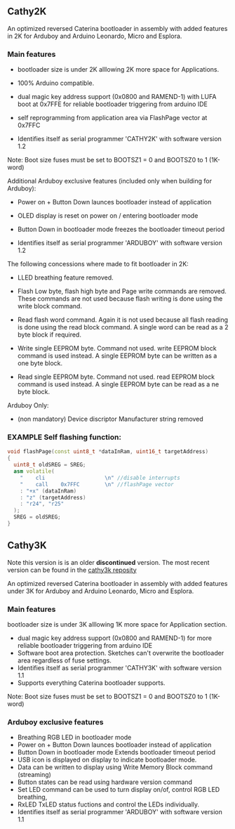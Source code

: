 ## Cathy2K

An optimized reversed Caterina bootloader in assembly  with added features
in 2K for Arduboy and Arduino Leonardo, Micro and Esplora.

### Main features

  * bootloader size is under 2K alllowing 2K more space for Applications.

  * 100% Arduino compatible.

  * dual magic key address support (0x0800 and RAMEND-1) with LUFA boot
      at 0x7FFE for reliable bootloader triggering from arduino IDE

  * self reprogramming from application area via FlashPage vector at 0x7FFC

  * Identifies itself as serial programmer 'CATHY2K' with software version 1.2

  Note:  Boot size fuses must be set to BOOTSZ1 = 0 and BOOTSZ0 to 1 (1K-word)

  Additional Arduboy exclusive features (included only when building for Arduboy):

  * Power on + Button Down launces bootloader instead of application

  * OLED display is reset on power on / entering bootloader mode

  * Button Down in bootloader mode freezes the bootloader timeout period

  * Identifies itself as serial programmer 'ARDUBOY' with software version 1.2

  The following concessions where made to fit bootloader in 2K:

  * LLED breathing feature removed.

  * Flash Low byte, flash high byte and Page write commands are removed. These
    commands are not used because flash writing is done using the write block
    command.

  * Read flash word command. Again it is not used because all flash reading is
    done using the read block command. A single word can be read as a 2 byte
    block if required.

  * Write single EEPROM byte. Command not used. write EEPROM block command is
    used instead. A single EEPROM byte can be written as a one byte block.

  * Read single EEPROM byte. Command not used. read EEPROM block command is
    used instead. A single EEPROM byte can be read as a ne byte block.

  Arduboy Only:

  - (non mandatory) Device discriptor Manufacturer string removed

### EXAMPLE Self flashing function:

```C++
void flashPage(const uint8_t *dataInRam, uint16_t targetAddress)
{
  uint8_t oldSREG = SREG;
  asm volatile(
    "    cli                   \n" //disable interrupts
    "    call    0x7FFC        \n" //flashPage vector
    : "+x" (dataInRam)
    : "z" (targetAddress)
    : "r24", "r25"
  );
  SREG = oldSREG;
}
```
  
## Cathy3K 

Note this version is is an older **discontinued** version. The most recent version can be found in the [cathy3k reposity](https://github.com/MrBlinky/cathy3k)

An optimized reversed Caterina bootloader in assembly  with added features
under 3K for Arduboy and Arduino Leonardo, Micro and Esplora.

### Main features

  bootloader size is under 3K alllowing 1K more space for Application section.
* dual magic key address support (0x0800 and RAMEND-1) for more reliable
  bootloader triggering from arduino IDE
* Software boot area protection. Sketches can't overwrite the bootloader area
  regardless of fuse settings.
* Identifies itself as serial programmer 'CATHY3K' with software version 1.1
* Supports everything Caterina bootloader supports.

Note:  Boot size fuses must be set to BOOTSZ1 = 0 and BOOTSZ0 to 1 (1K-word)

### Arduboy exclusive features

* Breathing RGB LED in bootloader mode
* Power on + Button Down launces bootloader instead of application
* Button Down in bootloader mode Extends bootloader timeout period
* USB icon is displayed on display to indicate bootloader mode.
* Data can be written to display using Write Memory Block command (streaming)
* Button states can be read using hardware version command
* Set LED command can be used to turn display on/of, control RGB LED breathing,
* RxLED TxLED status fuctions and control the LEDs individually.
* Identifies itself as serial programmer 'ARDUBOY' with software version 1.1
